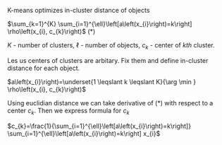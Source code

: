K-means optimizes in-cluster distance of objects

$\sum_{k=1}^{K} \sum_{i=1}^{\ell}\left[a\left(x_{i}\right)=k\right] \rho\left(x_{i}, c_{k}\right)$  (*)

$K$ - number of clusters, $\ell$ - number of objects, $c_k$ - center of $kth$ cluster.

Les us centers of clusters are arbitary. Fix them and define in-cluster distance for each object.

$a\left(x_{i}\right)=\underset{1 \leqslant k \leqslant K}{\arg \min } \rho\left(x_{i}, c_{k}\right)$

Using euclidian distance we can take derivative of (*) with respect to a center $c_k$. Then we express formula for $c_k$

$c_{k}=\frac{1}{\sum_{i=1}^{\ell}\left[a\left(x_{i}\right)=k\right]} \sum_{i=1}^{\ell}\left[a\left(x_{i}\right)=k\right] x_{i}$
